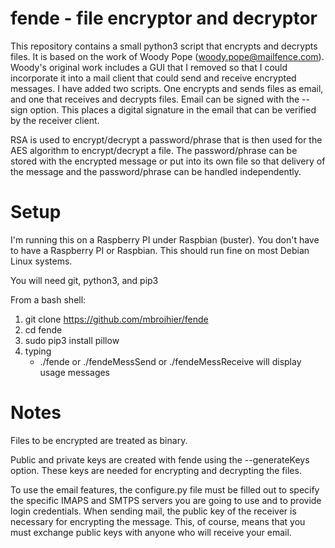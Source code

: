 # fende - file encryptor and decryptor

This repository contains a small python3 script that encrypts and decrypts files.  It is based on the work of Woody Pope (woody.pope@mailfence.com).  Woody's original work includes a GUI that I removed so that I could incorporate it into a mail client that could send and receive encrypted messages.  I have added two scripts. One encrypts and sends files as email, and one that receives and decrypts files.  Email can be signed with the --sign option.  This places a digital signature in the email that can be verified by the receiver client.

RSA is used to encrypt/decrypt a password/phrase that is then used for the AES algorithm to encrypt/decrypt a file.  The password/phrase can be stored with the encrypted message or put into its own file so that delivery of the message and the password/phrase can be handled independently.

# Setup

I'm running this on a Raspberry PI under Raspbian (buster).  You don't have to have a Raspberry PI or Raspbian.  This should run fine on most Debian Linux systems.

You will need git, python3, and pip3

From a bash shell:

1) git clone https://github.com/mbroihier/fende
2) cd fende
3) sudo pip3 install pillow
4) typing
   - ./fende or ./fendeMessSend or ./fendeMessReceive will display usage messages

# Notes
Files to be encrypted are treated as binary.

Public and private keys are created with fende using the --generateKeys option.  These keys are needed for encrypting and decrypting the files.

To use the email features, the configure.py file must be filled out to specify the specific IMAPS and SMTPS servers you are going to use and to provide login credentials.  When sending mail, the public key of the receiver is necessary for encrypting the message.  This, of course, means that you must exchange public keys with anyone who will receive your email. 
